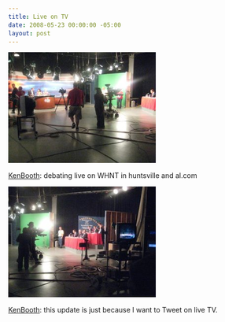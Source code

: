 ```yaml
---
title: Live on TV
date: 2008-05-23 00:00:00 -05:00
layout: post
---
```


![](/assets/images/1iyFt2A419bp24mf2khJqyJj_500-300x225.jpg)

[KenBooth](https://twitter.com/KenBooth/statuses/817855245): debating live on WHNT in huntsville and al.com

![](/assets/images/1iyFt2A419bp2a2jDvXqgCiQ_500-300x225.jpg)

[KenBooth](https://twitter.com/KenBooth/statuses/817882111): this update is just because I want to Tweet on live TV.
